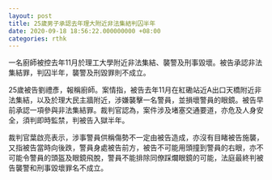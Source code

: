 ```yaml
---
layout: post
title: 25歲男子承認去年理大附近非法集結判囚半年
date: 2020-09-18 18:56:22.000000000 +08:00
categories: rthk
---
```


一名廚師被控去年11月於理工大學附近非法集結、襲警及刑事毀壞。被告承認非法集結罪，判囚半年，襲警及刑毀罪則不成立。

25歲被告劉禮彥，報稱廚師。案情指，被告去年11月在紅磡站近A出口天橋附近非法集結，以及於理大民主牆附近，涉嫌襲擊一名警員，並損壞警員的眼鏡。被告早前承認一項參與非法集結罪。裁判官認為，案件涉及堵塞交通要道，亦危及人身安全，須判即時監禁，判被告入獄半年。

裁判官葉啟亮表示，涉事警員供稱傷勢不一定由被告造成，亦沒有目睹被告施襲，又指被告當時向後跌，警員身處被告前方，被告不可能用頭撞到警員的右眼，亦不可能令警員的頭盔及眼鏡飛脫，警員不能排除同僚踩爛眼鏡的可能，法庭最終判被告襲警和刑事毀壞罪名不成立。
